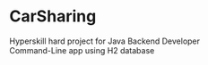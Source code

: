 # CarSharing
Hyperskill hard project for Java Backend Developer<br />
Command-Line app using H2 database
